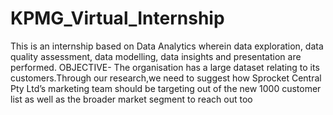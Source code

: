 # KPMG_Virtual_Internship
This is an internship based on Data Analytics wherein data exploration, data quality assessment, data modelling, data insights and presentation are performed.
OBJECTIVE- 
The organisation has a large dataset relating to its customers.Through our research,we need to suggest how Sprocket Central Pty Ltd’s marketing team should be targeting out of the new 1000 customer list as well as the broader market segment to reach out too
